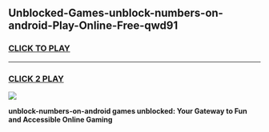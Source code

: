 
## Unblocked-Games-unblock-numbers-on-android-Play-Online-Free-qwd91
<h3>
<a href="https://premium76.site?title=unblock-numbers-on-android&ref=26A">CLICK TO PLAY</a></h3>
<hr>

<h3>
<a href="https://premium76.site?title=unblock-numbers-on-android&ref=26A">CLICK 2 PLAY</a>
  
</h3>

<a href="https://premium76.site?title=unblock-numbers-on-android&ref=26A"><img src="https://clearcache.store/games.png"></a>


**unblock-numbers-on-android games unblocked: Your Gateway to Fun and Accessible Online Gaming**
